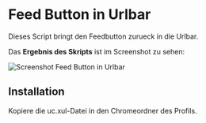 # Feed Button in Urlbar
Dieses Script bringt den Feedbutton zurueck in die Urlbar.

Das **Ergebnis des Skripts** ist im Screenshot zu sehen:

![Screenshot Feed Button in Urlbar](https://github.com/ardiman/userChrome.js/raw/master/feedbuttoninurlbar/scr_feebtninurlbar.png)

## Installation
Kopiere die uc.xul-Datei in den Chromeordner des Profils.